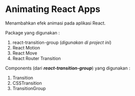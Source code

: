 # Animating React Apps

Menambahkan efek animasi pada aplikasi React.

Package yang digunakan :

1. react-transition-group (_digunakan di project ini_)
1. React Motion
1. React Move
1. React Router Transition

Components (dari **_react-transition-group_**) yang digunakan :

1. Transition
1. CSSTransition
1. TransitionGroup
